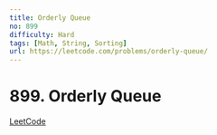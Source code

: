 ```yaml
---
title: Orderly Queue
no: 899
difficulty: Hard
tags: [Math, String, Sorting]
url: https://leetcode.com/problems/orderly-queue/
---
```


# 899. Orderly Queue

[LeetCode](https://leetcode.com/problems/orderly-queue/)

